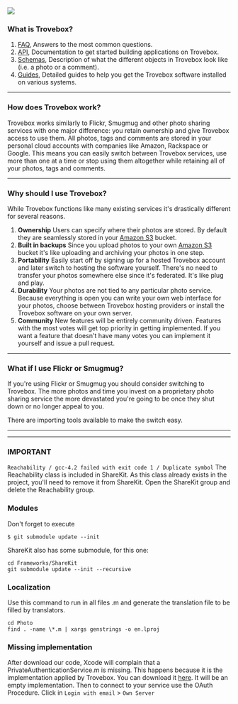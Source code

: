 <img src="https://trovebox.com/images/logo.png" style="margin:auto;">


### What is Trovebox?

1.  [FAQ][faq], Answers to the most common questions.
1.  [API][api], Documentation to get started building applications on Trovebox.
1.  [Schemas][schemas], Description of what the different objects in Trovebox look like (i.e. a photo or a comment).
1.  [Guides][guides], Detailed guides to help you get the Trovebox software installed on various systems.

----------------------------------------

### How does Trovebox work?

Trovebox works similarly to Flickr, Smugmug and other photo sharing services with one major difference: you retain ownership and give Trovebox access to use them.
All photos, tags and comments are stored in your personal cloud accounts with companies like Amazon, Rackspace or Google.
This means you can easily switch between Trovebox services, use more than one at a time or stop using them altogether while retaining all of your photos, tags and comments.

----------------------------------------

### Why should I use Trovebox?

While Trovebox functions like many existing services it's drastically different for several reasons.

1.  **Ownership**
    Users can specify where their photos are stored. By default they are seamlessly stored in your [Amazon S3][s3] bucket.
1.  **Built in backups**
    Since you upload photos to your own [Amazon S3][s3] bucket it's like uploading and archiving your photos in one step.
1.  **Portability**
    Easily start off by signing up for a hosted Trovebox account and later switch to hosting the software yourself. There's no need to transfer your photos somewhere else since it's federated. It's like plug and play.
1.  **Durability**
    Your photos are not tied to any particular photo service. Because everything is open you can write your own web interface for your photos, choose between Trovebox hosting providers or install the Trovebox software on your own server.
1.  **Community**
    New features will be entirely community driven. Features with the most votes will get top priority in getting implemented. If you want a feature that doesn't have many votes you can implement it yourself and issue a pull request.

----------------------------------------

### What if I use Flickr or Smugmug?

If you're using Flickr or Smugmug you should consider switching to Trovebox.
The more photos and time you invest on a proprietary photo sharing service the more devastated you're going to be once they shut down or no longer appeal to you.

There are importing tools available to make the switch easy.

----------------------------------------

[aws]: http://aws.amazon.com/
[s3]: http://aws.amazon.com/s3/
[simpledb]: http://aws.amazon.com/simpledb/
[api]: https://github.com/photo/frontend/blob/master/documentation/api/Api.markdown
[faq]: https://github.com/photo/frontend/blob/master/documentation/faq/Faq.markdown
[schemas]: https://github.com/photo/frontend/blob/master/documentation/schemas/Schemas.markdown
[guides]: https://github.com/photo/frontend/blob/master/documentation/guides/Guides.markdown
---------------------------------------

### IMPORTANT

`Reachability / gcc-4.2 failed with exit code 1 / Duplicate symbol`
The Reachability class is included in ShareKit. As this class already exists in the project, you'll need to remove it from ShareKit. Open the ShareKit group and delete the Reachability group.


### Modules
Don't forget to execute
````
$ git submodule update --init
````

ShareKit also has some submodule, for this one:
````
cd Frameworks/ShareKit
git submodule update --init --recursive
````

### Localization
Use this command to run in all files .m and generate the translation file to be filled by translators.

````
cd Photo
find . -name \*.m | xargs genstrings -o en.lproj
````

### Missing implementation
After download our code, Xcode will complain that a PrivateAuthenticationService.m is missing. This happens because it is the implementation applied by Trovebox. 
You can download it [here](https://dl.dropboxusercontent.com/u/138224/Github/PrivateAuthenticationService.m). It will be an empty implementation. Then to connect to your service use the OAuth Procedure. Click in `Login with email` > `Own Server`
